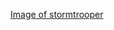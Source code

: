 [Image of stormtrooper](https://www.tonica.la/__export/1574884724087/sites/debate/img/2019/11/27/stormtrooper_1.jpg_554688468.jpg)
